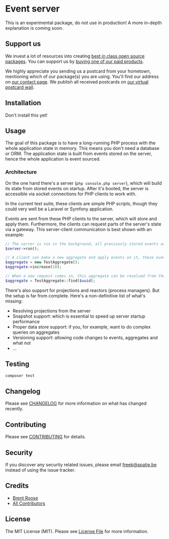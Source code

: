 # Event server

This is an experimental package, do not use in production! A more in-depth explanation is coming soon.

## Support us

We invest a lot of resources into creating [best in class open source packages](https://spatie.be/open-source). You can support us by [buying one of our paid products](https://spatie.be/open-source/support-us). 

We highly appreciate you sending us a postcard from your hometown, mentioning which of our package(s) you are using. You'll find our address on [our contact page](https://spatie.be/about-us). We publish all received postcards on [our virtual postcard wall](https://spatie.be/open-source/postcards).

## Installation

Don't install this yet!

## Usage

The goal of this package is to have a long-running PHP process with the whole application state in memory. This means you don't need a database or ORM. The application state is built from events stored on the server, hence the whole application is event sourced.

### Architecture

On the one hand there's a server (`php console.php server`), which will build its state from stored events on startup. After it's booted, the server is accessible via socket connections for PHP clients to work with.

In the current test suite, these clients are simple PHP scripts, though they could very well be a Laravel or Symfony application.

Events are sent from these PHP clients to the server, which will store and apply them. Furthermore, the clients can request parts of the server's state via a gateway. This server-client communication is best shown with an example:

```php
// The server is run in the background, all previously stored events are loaded into memory
$server->run();

// A client can make a new aggregate and apply events on it, these events are sent to the server
$aggregate = new TestAggregate();
$aggregate->increase(10);

// When a new request comes in, this aggregate can be resolved from the event server
$aggregate = TestAggregate::find($uuid);
```

There's also support for projections and reactors (process managers). But the setup is far from complete. Here's a non-definitive list of what's missing:

- Resolving projections from the server
- Snapshot support: which is essential to speed up server startup performance
- Proper data store support: if you, for example, want to do complex queries on aggregates
- Versioning support: allowing code changes to events, aggregates and what not
- …

## Testing

``` bash
composer test
```

## Changelog

Please see [CHANGELOG](CHANGELOG.md) for more information on what has changed recently.

## Contributing

Please see [CONTRIBUTING](CONTRIBUTING.md) for details.

## Security

If you discover any security related issues, please email freek@spatie.be instead of using the issue tracker.

## Credits

- [Brent Roose](https://github.com/brendt_gd)
- [All Contributors](../../contributors)

## License

The MIT License (MIT). Please see [License File](LICENSE.md) for more information.
